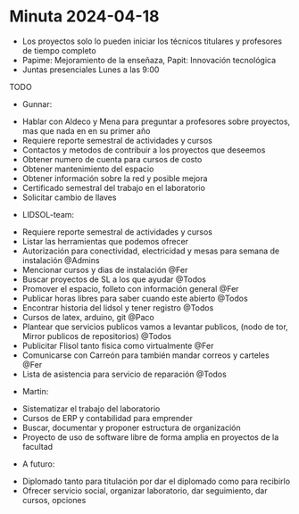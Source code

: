 # Minuta 2024-04-18

- Los proyectos solo lo pueden iniciar los técnicos titulares y profesores de tiempo completo
- Papime: Mejoramiento de la enseñaza, Papit: Innovación tecnológica
- Juntas presenciales Lunes a las 9:00

TODO

* Gunnar:
- Hablar con Aldeco y Mena para preguntar a profesores sobre proyectos, mas que nada en en su primer año
- Requiere reporte semestral de actividades y cursos
- Contactos y metodos de contribuir a los proyectos que deseemos
- Obtener numero de cuenta para cursos de costo
- Obtener mantenimiento del espacio
- Obtener información sobre la red y posible mejora
- Certificado semestral del trabajo en el laboratorio
- Solicitar cambio de llaves

* LIDSOL-team:
- Requiere reporte semestral de actividades y cursos
- Listar las herramientas que podemos ofrecer
- Autorización para conectividad, electricidad y mesas para semana de instalación @Admins
- Mencionar cursos y dias de instalación @Fer
- Buscar proyectos de SL a los que ayudar @Todos
- Promover el espacio, folleto con información general @Fer
- Publicar horas libres para saber cuando este abierto @Todos
- Encontrar historia del lidsol y tener registro @Todos
- Cursos de latex, arduino, git @Paco
- Plantear que servicios publicos vamos a levantar publicos, (nodo de tor, Mirror publicos de repositorios) @Todos
- Publicitar Flisol tanto fisica como virtualmente @Fer
- Comunicarse con Carreón para también mandar correos y carteles @Fer
- Lista de asistencia para servicio de reparación @Todos

* Martin:
- Sistematizar el trabajo del laboratorio
- Cursos de ERP y contabilidad para emprender
- Buscar, documentar y proponer estructura de organización
- Proyecto de uso de software libre de forma amplia en proyectos de la facultad

* A futuro:
- Diplomado tanto para titulación por dar el diplomado como para recibirlo
- Ofrecer servicio social, organizar laboratorio, dar seguimiento, dar cursos, opciones
